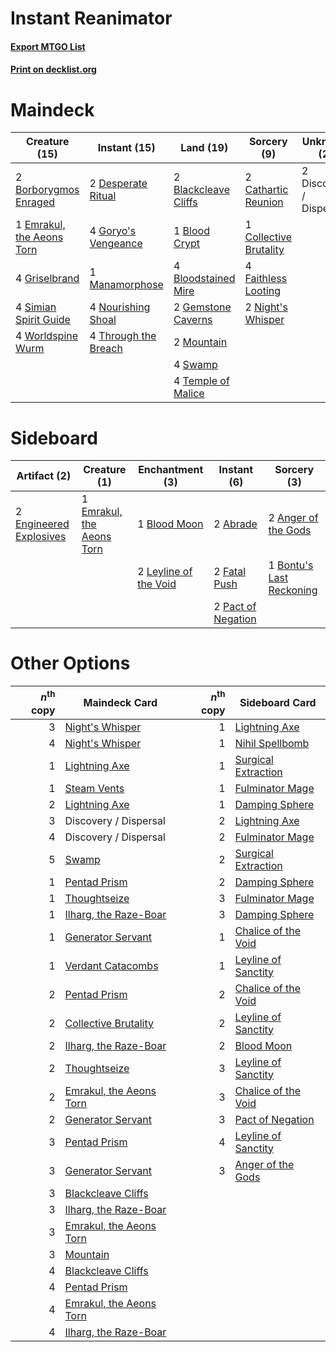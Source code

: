 # Instant Reanimator

#### [Export MTGO List](../collection/Instant%20Reanimator/Instant%20Reanimator.txt)
#### [Print on decklist.org](http://decklist.org/?deckmain=2%09Blackcleave%20Cliffs%0A1%09Blood%20Crypt%0A4%09Bloodstained%20Mire%0A2%09Borborygmos%20Enraged%0A2%09Cathartic%20Reunion%0A1%09Collective%20Brutality%0A2%09Desperate%20Ritual%0A2%09Discovery%20/%20Dispersal%0A1%09Emrakul,%20the%20Aeons%20Torn%0A4%09Faithless%20Looting%0A2%09Gemstone%20Caverns%0A4%09Goryo's%20Vengeance%0A4%09Griselbrand%0A1%09Manamorphose%0A2%09Mountain%0A2%09Night's%20Whisper%0A4%09Nourishing%20Shoal%0A4%09Simian%20Spirit%20Guide%0A4%09Swamp%0A4%09Temple%20of%20Malice%0A4%09Through%20the%20Breach%0A4%09Worldspine%20Wurm&deckside=2%09Abrade%0A2%09Anger%20of%20the%20Gods%0A1%09Blood%20Moon%0A1%09Bontu's%20Last%20Reckoning%0A1%09Emrakul,%20the%20Aeons%20Torn%0A2%09Engineered%20Explosives%0A2%09Fatal%20Push%0A2%09Leyline%20of%20the%20Void%0A2%09Pact%20of%20Negation)
# Maindeck

|                                           Creature (15)                                            |                                         Instant (15)                                         |                                           Land (19)                                           |                                           Sorcery (9)                                           |      Unknown (2)      |
|----------------------------------------------------------------------------------------------------|----------------------------------------------------------------------------------------------|-----------------------------------------------------------------------------------------------|-------------------------------------------------------------------------------------------------|-----------------------|
|2 [Borborygmos Enraged](http://gatherer.wizards.com/Pages/Card/Details.aspx?multiverseid=366283)    |2 [Desperate Ritual](http://gatherer.wizards.com/Pages/Card/Details.aspx?multiverseid=80275)  |2 [Blackcleave Cliffs](http://gatherer.wizards.com/Pages/Card/Details.aspx?multiverseid=209401)|2 [Cathartic Reunion](http://gatherer.wizards.com/Pages/Card/Details.aspx?multiverseid=417682)   |2 Discovery / Dispersal|
|1 [Emrakul, the Aeons Torn](http://gatherer.wizards.com/Pages/Card/Details.aspx?multiverseid=397905)|4 [Goryo's Vengeance](http://gatherer.wizards.com/Pages/Card/Details.aspx?multiverseid=74475) |1 [Blood Crypt](http://gatherer.wizards.com/Pages/Card/Details.aspx?multiverseid=97102)        |1 [Collective Brutality](http://gatherer.wizards.com/Pages/Card/Details.aspx?multiverseid=414380)|                       |
|4 [Griselbrand](http://gatherer.wizards.com/Pages/Card/Details.aspx?multiverseid=239995)            |1 [Manamorphose](http://gatherer.wizards.com/Pages/Card/Details.aspx?multiverseid=370568)     |4 [Bloodstained Mire](http://gatherer.wizards.com/Pages/Card/Details.aspx?multiverseid=405094) |4 [Faithless Looting](http://gatherer.wizards.com/Pages/Card/Details.aspx?multiverseid=389512)   |                       |
|4 [Simian Spirit Guide](http://gatherer.wizards.com/Pages/Card/Details.aspx?multiverseid=442137)    |4 [Nourishing Shoal](http://gatherer.wizards.com/Pages/Card/Details.aspx?multiverseid=74100)  |2 [Gemstone Caverns](http://gatherer.wizards.com/Pages/Card/Details.aspx?multiverseid=122094)  |2 [Night's Whisper](http://gatherer.wizards.com/Pages/Card/Details.aspx?multiverseid=51178)      |                       |
|4 [Worldspine Wurm](http://gatherer.wizards.com/Pages/Card/Details.aspx?multiverseid=253575)        |4 [Through the Breach](http://gatherer.wizards.com/Pages/Card/Details.aspx?multiverseid=80250)|2 [Mountain](http://gatherer.wizards.com/Pages/Card/Details.aspx?multiverseid=439859)          |                                                                                                 |                       |
|                                                                                                    |                                                                                              |4 [Swamp](http://gatherer.wizards.com/Pages/Card/Details.aspx?multiverseid=439858)             |                                                                                                 |                       |
|                                                                                                    |                                                                                              |4 [Temple of Malice](http://gatherer.wizards.com/Pages/Card/Details.aspx?multiverseid=378536)  |                                                                                                 |                       |


# Sideboard

|                                          Artifact (2)                                           |                                            Creature (1)                                            |                                        Enchantment (3)                                         |                                         Instant (6)                                         |                                            Sorcery (3)                                            |
|-------------------------------------------------------------------------------------------------|----------------------------------------------------------------------------------------------------|------------------------------------------------------------------------------------------------|---------------------------------------------------------------------------------------------|---------------------------------------------------------------------------------------------------|
|2 [Engineered Explosives](http://gatherer.wizards.com/Pages/Card/Details.aspx?multiverseid=50139)|1 [Emrakul, the Aeons Torn](http://gatherer.wizards.com/Pages/Card/Details.aspx?multiverseid=397905)|1 [Blood Moon](http://gatherer.wizards.com/Pages/Card/Details.aspx?multiverseid=45386)          |2 [Abrade](http://gatherer.wizards.com/Pages/Card/Details.aspx?multiverseid=430772)          |2 [Anger of the Gods](http://gatherer.wizards.com/Pages/Card/Details.aspx?multiverseid=438682)     |
|                                                                                                 |                                                                                                    |2 [Leyline of the Void](http://gatherer.wizards.com/Pages/Card/Details.aspx?multiverseid=107682)|2 [Fatal Push](http://gatherer.wizards.com/Pages/Card/Details.aspx?multiverseid=423724)      |1 [Bontu's Last Reckoning](http://gatherer.wizards.com/Pages/Card/Details.aspx?multiverseid=430749)|
|                                                                                                 |                                                                                                    |                                                                                                |2 [Pact of Negation](http://gatherer.wizards.com/Pages/Card/Details.aspx?multiverseid=442057)|                                                                                                   |


# Other Options

|*n*<sup>th</sup> copy|                                          Maindeck Card                                           |*n*<sup>th</sup> copy|                                        Sideboard Card                                        |
|--------------------:|--------------------------------------------------------------------------------------------------|--------------------:|----------------------------------------------------------------------------------------------|
|                    3|[Night's Whisper](http://gatherer.wizards.com/Pages/Card/Details.aspx?multiverseid=51178)         |                    1|[Lightning Axe](http://gatherer.wizards.com/Pages/Card/Details.aspx?multiverseid=409925)      |
|                    4|[Night's Whisper](http://gatherer.wizards.com/Pages/Card/Details.aspx?multiverseid=51178)         |                    1|[Nihil Spellbomb](http://gatherer.wizards.com/Pages/Card/Details.aspx?multiverseid=442215)    |
|                    1|[Lightning Axe](http://gatherer.wizards.com/Pages/Card/Details.aspx?multiverseid=409925)          |                    1|[Surgical Extraction](http://gatherer.wizards.com/Pages/Card/Details.aspx?multiverseid=397706)|
|                    1|[Steam Vents](http://gatherer.wizards.com/Pages/Card/Details.aspx?multiverseid=405109)            |                    1|[Fulminator Mage](http://gatherer.wizards.com/Pages/Card/Details.aspx?multiverseid=397686)    |
|                    2|[Lightning Axe](http://gatherer.wizards.com/Pages/Card/Details.aspx?multiverseid=409925)          |                    1|[Damping Sphere](http://gatherer.wizards.com/Pages/Card/Details.aspx?multiverseid=443101)     |
|                    3|Discovery / Dispersal                                                                             |                    2|[Lightning Axe](http://gatherer.wizards.com/Pages/Card/Details.aspx?multiverseid=409925)      |
|                    4|Discovery / Dispersal                                                                             |                    2|[Fulminator Mage](http://gatherer.wizards.com/Pages/Card/Details.aspx?multiverseid=397686)    |
|                    5|[Swamp](http://gatherer.wizards.com/Pages/Card/Details.aspx?multiverseid=439858)                  |                    2|[Surgical Extraction](http://gatherer.wizards.com/Pages/Card/Details.aspx?multiverseid=397706)|
|                    1|[Pentad Prism](http://gatherer.wizards.com/Pages/Card/Details.aspx?multiverseid=72860)            |                    2|[Damping Sphere](http://gatherer.wizards.com/Pages/Card/Details.aspx?multiverseid=443101)     |
|                    1|[Thoughtseize](http://gatherer.wizards.com/Pages/Card/Details.aspx?multiverseid=438676)           |                    3|[Fulminator Mage](http://gatherer.wizards.com/Pages/Card/Details.aspx?multiverseid=397686)    |
|                    1|[Ilharg, the Raze-Boar](http://gatherer.wizards.com/Pages/Card/Details.aspx?multiverseid=461060)  |                    3|[Damping Sphere](http://gatherer.wizards.com/Pages/Card/Details.aspx?multiverseid=443101)     |
|                    1|[Generator Servant](http://gatherer.wizards.com/Pages/Card/Details.aspx?multiverseid=383254)      |                    1|[Chalice of the Void](http://gatherer.wizards.com/Pages/Card/Details.aspx?multiverseid=442211)|
|                    1|[Verdant Catacombs](http://gatherer.wizards.com/Pages/Card/Details.aspx?multiverseid=405113)      |                    1|[Leyline of Sanctity](http://gatherer.wizards.com/Pages/Card/Details.aspx?multiverseid=204993)|
|                    2|[Pentad Prism](http://gatherer.wizards.com/Pages/Card/Details.aspx?multiverseid=72860)            |                    2|[Chalice of the Void](http://gatherer.wizards.com/Pages/Card/Details.aspx?multiverseid=442211)|
|                    2|[Collective Brutality](http://gatherer.wizards.com/Pages/Card/Details.aspx?multiverseid=414380)   |                    2|[Leyline of Sanctity](http://gatherer.wizards.com/Pages/Card/Details.aspx?multiverseid=204993)|
|                    2|[Ilharg, the Raze-Boar](http://gatherer.wizards.com/Pages/Card/Details.aspx?multiverseid=461060)  |                    2|[Blood Moon](http://gatherer.wizards.com/Pages/Card/Details.aspx?multiverseid=45386)          |
|                    2|[Thoughtseize](http://gatherer.wizards.com/Pages/Card/Details.aspx?multiverseid=438676)           |                    3|[Leyline of Sanctity](http://gatherer.wizards.com/Pages/Card/Details.aspx?multiverseid=204993)|
|                    2|[Emrakul, the Aeons Torn](http://gatherer.wizards.com/Pages/Card/Details.aspx?multiverseid=397905)|                    3|[Chalice of the Void](http://gatherer.wizards.com/Pages/Card/Details.aspx?multiverseid=442211)|
|                    2|[Generator Servant](http://gatherer.wizards.com/Pages/Card/Details.aspx?multiverseid=383254)      |                    3|[Pact of Negation](http://gatherer.wizards.com/Pages/Card/Details.aspx?multiverseid=442057)   |
|                    3|[Pentad Prism](http://gatherer.wizards.com/Pages/Card/Details.aspx?multiverseid=72860)            |                    4|[Leyline of Sanctity](http://gatherer.wizards.com/Pages/Card/Details.aspx?multiverseid=204993)|
|                    3|[Generator Servant](http://gatherer.wizards.com/Pages/Card/Details.aspx?multiverseid=383254)      |                    3|[Anger of the Gods](http://gatherer.wizards.com/Pages/Card/Details.aspx?multiverseid=438682)  |
|                    3|[Blackcleave Cliffs](http://gatherer.wizards.com/Pages/Card/Details.aspx?multiverseid=209401)     |                     |                                                                                              |
|                    3|[Ilharg, the Raze-Boar](http://gatherer.wizards.com/Pages/Card/Details.aspx?multiverseid=461060)  |                     |                                                                                              |
|                    3|[Emrakul, the Aeons Torn](http://gatherer.wizards.com/Pages/Card/Details.aspx?multiverseid=397905)|                     |                                                                                              |
|                    3|[Mountain](http://gatherer.wizards.com/Pages/Card/Details.aspx?multiverseid=439859)               |                     |                                                                                              |
|                    4|[Blackcleave Cliffs](http://gatherer.wizards.com/Pages/Card/Details.aspx?multiverseid=209401)     |                     |                                                                                              |
|                    4|[Pentad Prism](http://gatherer.wizards.com/Pages/Card/Details.aspx?multiverseid=72860)            |                     |                                                                                              |
|                    4|[Emrakul, the Aeons Torn](http://gatherer.wizards.com/Pages/Card/Details.aspx?multiverseid=397905)|                     |                                                                                              |
|                    4|[Ilharg, the Raze-Boar](http://gatherer.wizards.com/Pages/Card/Details.aspx?multiverseid=461060)  |                     |                                                                                              |

